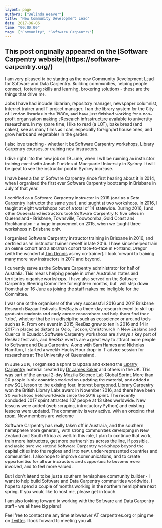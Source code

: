 ```yaml
---
layout: page
authors: ["Belinda Weaver"]
title: "New Community Development Lead"
date: 2017-06-06
time: "00:00:00"
tags: ["Community", "Software Carpentry"]
---
```


<h2>This post originally appeared on the [Software Carpentry website](https://software-carpentry.org/)</h2>

I am very pleased to be starting as the new Community Development Lead for Software and Data Carpentry. Building communities, 
helping people connect, fostering skills and learning, brokering solutions - these are the 
things that drive me. 

Jobs I have had include librarian, repository manager, newspaper columnist, Internet trainer and IT project manager. 
I ran the library system for the City of London libraries in the 1980s, and 
have just finished working for a non-profit organisation making eResearch infrastructure 
available to university researchers. In my spare time, I like to read (a LOT), bake bread (and cakes), see as many films as I can,
especially foreign/art house ones, and grow herbs and vegetables in the garden. 

I also love teaching - whether it be Software Carpentry workshops, Library Carpentry courses, or 
training new instructors. 

I dive right into the new job on 19 June, when I will be running an instructor training event with Jonah Duckles 
at Macquarie University in Sydney. It will be great to see the instructor pool in Sydney increase.

I have been a fan of Software Carpentry since first hearing about it in 2014, when I organised the first ever Software 
Carpentry bootcamp in Brisbane in July of that year.

I certified as a Software Carpentry instructor in 2015 (and as a Data Carpentry instructor the same year), and 
taught at two workshops. In 2016, I taught at eight workshops out of a total of 14 statewide. During 2016, I and other 
Queensland instructors took Software Carpentry to five cities in Queensland - Brisbane, Townsville, Toowoomba, 
Gold Coast and Rockhampton - a huge improvement on 2015, when we taught three workshops in Brisbane only. 

I organised Software Carpentry instructor training in Brisbane in 2016, and certified as an instructor trainer myself in 
late 2016. I have since helped train an online cohort and a librarian cohort face-to-face in Portland, Oregon (with the wonderful
[Tim Dennis](https://twitter.com/jt14den) as my co-trainer). I look forward to training many more new instructors in 2017 and beyond.

I currently serve as the Software Carpentry administrator for half of Australia. This means helping people 
in other Australian states and territories organise workshops. I have also served on the Software Carpentry Steering Committee for 
eighteen months, but I will step down from that on 16 June as joining the staff makes me ineligible for the Committee.

I was one of the organisers of the very successful 2016 and 2017 Brisbane Research Bazaar festivals. 
ResBaz is a three-day research event to skill up graduate students and early career researchers and help them find their 'tribe', 
whether that be in a discipline such as ecoscience or around tools such as R. 
From one event in 2015, ResBaz grew to ten in 2016 and 14 in 2017 in places as distant as Oslo, Tucson, 
Christchurch in New Zealand and Cuenca in Ecuador. Software Carpentry workshops are always a key part of ResBaz 
festivals, and ResBaz events are a great way to attract more people to Software and Data Carpentry. Along with 
Sam Hames and Nicholas Hamilton, I started a weekly Hacky Hour drop-in IT advice session for researchers at The 
University of Queensland.

In June 2016, I organised a sprint to update and extend the [Library Carpentry](http://librarycarpentry.github.io) material created by [Dr James Baker](https://twitter.com/j_w_baker) and 
others in the UK. This was part of the annual 2-day Mozilla Science Lab Global Sprint. More than 20 people in six 
countries worked on updating the material, and added a new SQL lesson to the existing four. Interest burgeoned. 
Library Carpentry won the British Library Labs award in November 2016, and there have been 30 workshops held worldwide 
since the 2016 sprint. The recently concluded 2017 sprint attracted 107 people at 13 sites worldwide. New lessons were added (web scraping, 
introductory Python) and existing lessons were updated. The community is very active, with an ongoing 
[chat room](https://gitter.im/weaverbel/LibraryCarpentry). 
New members are welcome.

Software Carpentry has really taken off in Australia, and the southern hemisphere more generally, with strong 
communities developing in New Zealand and South Africa as well. In this role, I plan to continue that work, train more 
instructors, get more partnerships across the line, if possible, and make sure we extend Software Carpentry workshops 
beyond the capital cities into the regions and into new, under-represented countries and communities. I also hope to improve 
communications, and to create opportunities for all our instructors and supporters to become more involved, and to feel more valued. 

But I don't intend to be just a southern hemisphere community builder - I want to help build Software and Data Carpentry 
communities worldwide. I hope to spend a couple of months working in the northern hemisphere next spring. If you would like 
to host me, please get in touch. 

I am also looking forward to working with the Software and Data Carpentry staff - we all have big plans!

Feel free to contact me any time at bweaver AT carpentries.org or ping me on [Twitter](https://twitter.com/cloudaus). I look forward to meeting you all.
